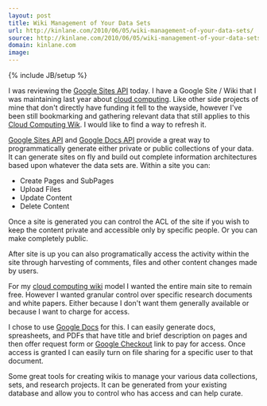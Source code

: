 ```yaml
---
layout: post
title: Wiki Management of Your Data Sets
url: http://kinlane.com/2010/06/05/wiki-management-of-your-data-sets/
source: http://kinlane.com/2010/06/05/wiki-management-of-your-data-sets/
domain: kinlane.com
image: 
---
```

{% include JB/setup %}<p>I was reviewing the <a href="http://code.google.com/apis/sites/docs/1.0/developers_guide_protocol.html#CreatingContent">Google Sites API</a> today. I have a Google Site / Wiki that I was maintaining last year about <a href="http://sites.google.com/a/kinlane.com/cloud-computing/Home">cloud computing</a>. Like other side projects of mine that don't directly have funding it fell to the wayside, however I've been still bookmarking and gathering relevant data that still applies to this <a href="http://sites.google.com/a/kinlane.com/cloud-computing/Home">Cloud Computing Wik</a>. I would like to find a way to refresh it.<p></p>
<a href="http://code.google.com/apis/sites/docs/1.0/developers_guide_protocol.html#CreatingContent">Google  Sites API</a> and <a href="http://code.google.com/apis/documents/overview.html">Google Docs API</a> provide a great way to programmatically generate either private or public collections of your data. It can generate sites on fly and build out complete information architectures based upon whatever the data sets are. Within a site you can:
<ul class="mainlist">
	<li>Create Pages and SubPages</li>
	<li>Upload Files</li>
	<li>Update Content</li>
	<li>Delete Content</li>
</ul>
Once a site is generated you can control the ACL of the site if you wish to keep the content private and accessible only by specific people. Or you can make completely public.<p></p>
After site is up you can also programatically access the activity within the site through harvesting of comments, files and other content changes made by users.<p></p>
For my <a href="http://sites.google.com/a/kinlane.com/cloud-computing/Home">cloud computing wiki</a> model I wanted the entire main site to remain free. However I wanted granular control over specific research documents and white papers. Either because I don't want them generally available or because I want to charge for access.<p></p>
I chose to use <a href="http://docs.google.com">Google Docs</a> for this. I can easily generate docs, spreasheets, and PDFs that have title and brief description on pages and then offer request form or <a href="https://checkout.google.com">Google Checkout</a> link to pay for access. Once access is granted I can easily turn on file sharing for a specific user to that document.<p></p>
Some great tools for creating wikis to manage your various data collections, sets, and research projects. It can be generated from your existing database and allow you to control who has access and can help curate.</p>
